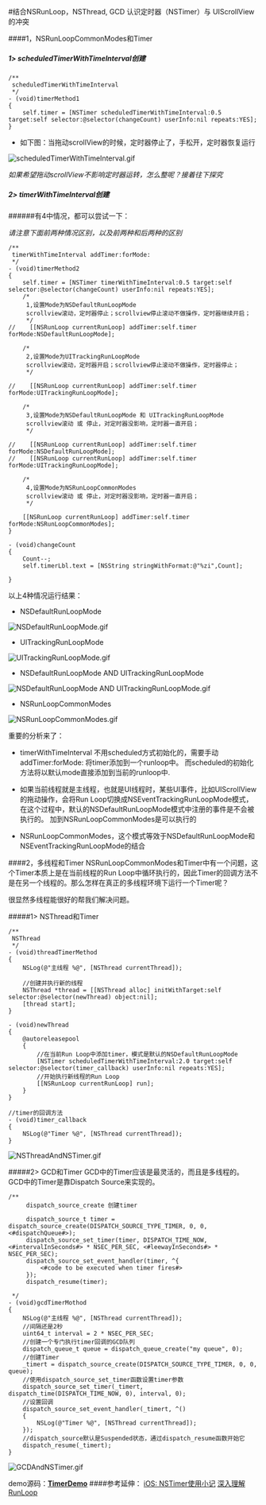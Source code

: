 #结合NSRunLoop，NSThread, GCD 认识定时器（NSTimer）与 UIScrollView的冲突

####1，NSRunLoopCommonModes和Timer
##### 1> scheduledTimerWithTimeInterval创建
```
/**
 scheduledTimerWithTimeInterval
 */
- (void)timerMethod1
{
    self.timer = [NSTimer scheduledTimerWithTimeInterval:0.5 target:self selector:@selector(changeCount) userInfo:nil repeats:YES];
}
```

- 如下图：当拖动scrollView的时候，定时器停止了，手松开，定时器恢复运行

![scheduledTimerWithTimeInterval.gif](http://upload-images.jianshu.io/upload_images/1432381-96a2c3e8f98fef69.gif?imageMogr2/auto-orient/strip)

*如果希望拖动scrollView不影响定时器运转，怎么整呢？接着往下探究*

##### 2> timerWithTimeInterval创建

######有4中情况，都可以尝试一下：

*请注意下面前两种情况区别，以及前两种和后两种的区别*

```
/**
 timerWithTimeInterval addTimer:forMode:
 */
- (void)timerMethod2
{
    self.timer = [NSTimer timerWithTimeInterval:0.5 target:self selector:@selector(changeCount) userInfo:nil repeats:YES];
    /*
     1,设置Mode为NSDefaultRunLoopMode
     scrollview滚动，定时器停止；scrollview停止滚动不做操作，定时器继续开启；
     */
//    [[NSRunLoop currentRunLoop] addTimer:self.timer forMode:NSDefaultRunLoopMode];
    
    /*
     2,设置Mode为UITrackingRunLoopMode
     scrollview滚动，定时器开启；scrollview停止滚动不做操作，定时器停止；
     */

//    [[NSRunLoop currentRunLoop] addTimer:self.timer forMode:UITrackingRunLoopMode];
    
    /*
     3,设置Mode为NSDefaultRunLoopMode 和 UITrackingRunLoopMode
     scrollview滚动 或 停止，对定时器没影响，定时器一直开启；
     */

//    [[NSRunLoop currentRunLoop] addTimer:self.timer forMode:NSDefaultRunLoopMode];
//    [[NSRunLoop currentRunLoop] addTimer:self.timer forMode:UITrackingRunLoopMode];

    /*
     4,设置Mode为NSRunLoopCommonModes
     scrollview滚动 或 停止，对定时器没影响，定时器一直开启；
     */

    [[NSRunLoop currentRunLoop] addTimer:self.timer forMode:NSRunLoopCommonModes];
}

- (void)changeCount
{
    Count--;
    self.timerLbl.text = [NSString stringWithFormat:@"%zi",Count];

}
```
以上4种情况运行结果：
- NSDefaultRunLoopMode

![NSDefaultRunLoopMode.gif](http://upload-images.jianshu.io/upload_images/1432381-1772ad45c9f60662.gif?imageMogr2/auto-orient/strip)

- UITrackingRunLoopMode

![UITrackingRunLoopMode.gif](http://upload-images.jianshu.io/upload_images/1432381-b330504d3b329fc6.gif?imageMogr2/auto-orient/strip)

- NSDefaultRunLoopMode AND UITrackingRunLoopMode

![NSDefaultRunLoopMode AND UITrackingRunLoopMode.gif](http://upload-images.jianshu.io/upload_images/1432381-3100007af5e756eb.gif?imageMogr2/auto-orient/strip)

- NSRunLoopCommonModes

![NSRunLoopCommonModes.gif](http://upload-images.jianshu.io/upload_images/1432381-5b1a89e91bd5a9b0.gif?imageMogr2/auto-orient/strip)

重要的分析来了：

- timerWithTimeInterval 不用scheduled方式初始化的，需要手动addTimer:forMode: 将timer添加到一个runloop中。
而scheduled的初始化方法将以默认mode直接添加到当前的runloop中.

- 如果当前线程就是主线程，也就是UI线程时，某些UI事件，比如UIScrollView的拖动操作，会将Run Loop切换成NSEventTrackingRunLoopMode模式，在这个过程中，默认的NSDefaultRunLoopMode模式中注册的事件是不会被执行的。
加到NSRunLoopCommonModes是可以执行的

- NSRunLoopCommonModes，这个模式等效于NSDefaultRunLoopMode和NSEventTrackingRunLoopMode的结合

####2，多线程和Timer
NSRunLoopCommonModes和Timer中有一个问题，这个Timer本质上是在当前线程的Run Loop中循环执行的，因此Timer的回调方法不是在另一个线程的。那么怎样在真正的多线程环境下运行一个Timer呢？

很显然多线程能很好的帮我们解决问题。

#####1>  NSThread和Timer
```
/**
 NSThread
 */
- (void)threadTimerMethod
{
    NSLog(@"主线程 %@", [NSThread currentThread]);
    
    //创建并执行新的线程
    NSThread *thread = [[NSThread alloc] initWithTarget:self selector:@selector(newThread) object:nil];
    [thread start];
}

- (void)newThread
{
    @autoreleasepool
    {
        //在当前Run Loop中添加timer，模式是默认的NSDefaultRunLoopMode
        [NSTimer scheduledTimerWithTimeInterval:2.0 target:self selector:@selector(timer_callback) userInfo:nil repeats:YES];
        //开始执行新线程的Run Loop
        [[NSRunLoop currentRunLoop] run];
    }
}

//timer的回调方法
- (void)timer_callback
{
    NSLog(@"Timer %@", [NSThread currentThread]);
}
```

![NSThreadAndNSTimer.gif](http://upload-images.jianshu.io/upload_images/1432381-d0b7603c0d38a445.gif?imageMogr2/auto-orient/strip)



#####2>  GCD和Timer
GCD中的Timer应该是最灵活的，而且是多线程的。GCD中的Timer是靠Dispatch Source来实现的。
```
/**
     dispatch_source_create 创建timer
 
     dispatch_source_t timer = dispatch_source_create(DISPATCH_SOURCE_TYPE_TIMER, 0, 0, <#dispatchQueue#>);
     dispatch_source_set_timer(timer, DISPATCH_TIME_NOW, <#intervalInSeconds#> * NSEC_PER_SEC, <#leewayInSeconds#> * NSEC_PER_SEC);
     dispatch_source_set_event_handler(timer, ^{
         <#code to be executed when timer fires#>
     });
     dispatch_resume(timer);

 */
- (void)gcdTimerMothod
{
    NSLog(@"主线程 %@", [NSThread currentThread]);
    //间隔还是2秒
    uint64_t interval = 2 * NSEC_PER_SEC;
    //创建一个专门执行timer回调的GCD队列
    dispatch_queue_t queue = dispatch_queue_create("my queue", 0);
    //创建Timer
    _timert = dispatch_source_create(DISPATCH_SOURCE_TYPE_TIMER, 0, 0, queue);
    //使用dispatch_source_set_timer函数设置timer参数
    dispatch_source_set_timer(_timert, dispatch_time(DISPATCH_TIME_NOW, 0), interval, 0);
    //设置回调
    dispatch_source_set_event_handler(_timert, ^()
    {
        NSLog(@"Timer %@", [NSThread currentThread]);
    });
    //dispatch_source默认是Suspended状态，通过dispatch_resume函数开始它
    dispatch_resume(_timert);
}
```

![GCDAndNSTimer.gif](http://upload-images.jianshu.io/upload_images/1432381-1c241a43bdc5847d.gif?imageMogr2/auto-orient/strip)



demo源码：**[TimerDemo](https://github.com/xianChaoFan/TimerDemo)**
####参考延伸：
[iOS: NSTimer使用小记](https://www.mgenware.com/blog/?p=459)
[深入理解RunLoop](http://www.cocoachina.com/ios/20150601/11970.html)
